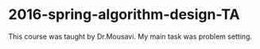 # 2016-spring-algorithm-design-TA
This course was taught by Dr.Mousavi. My main task was problem setting. 
